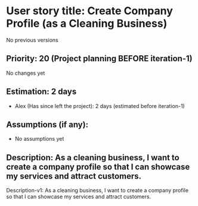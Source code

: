 # User story title: Create Company Profile (as a Cleaning Business)
No previous versions

## Priority: 20 (Project planning BEFORE iteration-1)
No changes yet

## Estimation: 2 days
* Alex (Has since left the project): 2 days (estimated before iteration-1)

## Assumptions (if any):
* No assumptions yet

## Description: As a cleaning business, I want to create a company profile so that I can showcase my services and attract customers.
Description-v1: As a cleaning business, I want to create a company profile so that I can showcase my services and attract customers.